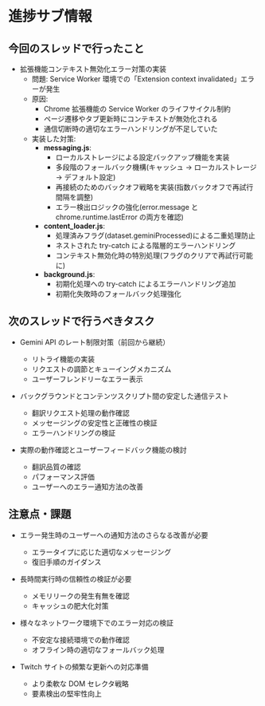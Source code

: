 # 進捗サブ情報

## 今回のスレッドで行ったこと

- 拡張機能コンテキスト無効化エラー対策の実装
  - 問題: Service Worker 環境での「Extension context invalidated」エラーが発生
  - 原因:
    - Chrome 拡張機能の Service Worker のライフサイクル制約
    - ページ遷移やタブ更新時にコンテキストが無効化される
    - 通信切断時の適切なエラーハンドリングが不足していた
  - 実装した対策:
    - **messaging.js**:
      - ローカルストレージによる設定バックアップ機能を実装
      - 多段階のフォールバック機構(キャッシュ → ローカルストレージ → デフォルト設定)
      - 再接続のためのバックオフ戦略を実装(指数バックオフで再試行間隔を調整)
      - エラー検出ロジックの強化(error.message と chrome.runtime.lastError の両方を確認)
    - **content_loader.js**:
      - 処理済みフラグ(dataset.geminiProcessed)による二重処理防止
      - ネストされた try-catch による階層的エラーハンドリング
      - コンテキスト無効化時の特別処理(フラグのクリアで再試行可能に)
    - **background.js**:
      - 初期化処理への try-catch によるエラーハンドリング追加
      - 初期化失敗時のフォールバック処理強化

## 次のスレッドで行うべきタスク

- Gemini API のレート制限対策（前回から継続）

  - リトライ機能の実装
  - リクエストの調節とキューイングメカニズム
  - ユーザーフレンドリーなエラー表示

- バックグラウンドとコンテンツスクリプト間の安定した通信テスト

  - 翻訳リクエスト処理の動作確認
  - メッセージングの安定性と正確性の検証
  - エラーハンドリングの検証

- 実際の動作確認とユーザーフィードバック機能の検討
  - 翻訳品質の確認
  - パフォーマンス評価
  - ユーザーへのエラー通知方法の改善

## 注意点・課題

- エラー発生時のユーザーへの通知方法のさらなる改善が必要

  - エラータイプに応じた適切なメッセージング
  - 復旧手順のガイダンス

- 長時間実行時の信頼性の検証が必要

  - メモリリークの発生有無を確認
  - キャッシュの肥大化対策

- 様々なネットワーク環境下でのエラー対応の検証

  - 不安定な接続環境での動作確認
  - オフライン時の適切なフォールバック処理

- Twitch サイトの頻繁な更新への対応準備
  - より柔軟な DOM セレクタ戦略
  - 要素検出の堅牢性向上
